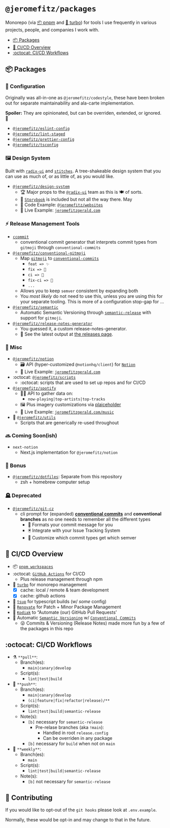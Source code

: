 # `@jeromefitz/packages`

Monorepo (via [📦 pnpm](https://github.com/pnpm/pnpm) and [🔺 turbo](https://github.com/vercel/turborepo)) for tools I use frequently in various projects, people, and companies I work with.

- [📦️ Packages](#%EF%B8%8F-packages)
- [👷️ CI/CD Overview](#%EF%B8%8F-cicd-overview)
- [:octocat: CI/CD Workflows](#octocat-cicd-workflows)

## 📦️ Packages

### 🔧 Configuration

Originally was all-in-one as `@jeromefitz/codestyle`, these have been broken out for separate maintainability and ala-carte implementation.

**Spoiler:** They are opinionated, but can be overriden, extended, or ignored. 🙈

- [`@jeromefitz/eslint-config`](https://github.com/JeromeFitz/packages/tree/main/config/eslint-config)
- [`@jeromefitz/lint-staged`](https://github.com/JeromeFitz/packages/tree/main/config/lint-staged)
- [`@jeromefitz/prettier-config`](https://github.com/JeromeFitz/packages/tree/main/config/prettier-config)
- [`@jeromefitz/tsconfig`](https://github.com/JeromeFitz/packages/tree/main/config/tsconfig)

### 🖼️ Design System

Built with [`radix-ui`](https://www.radix-ui.com) and [`stitches`](https://stitches.dev). A tree-shakeable design system that you can use as much of, or as little of, as you would like.

- [`@jeromefitz/design-system`](https://github.com/JeromeFitz/packages/tree/main/packages/design-system)
  - 🏆 Major props to the [`@radix-ui`](https://github.com/radix-ui) team as this is 🍽️ of sorts.
  - 📘 [`Storybook`](https://storybook.js.org) is included but not all the way there. May
  - 🚀 Code Example: [`@jeromefitz/websites`](https://github.com/JeromeFitz/websites)
  - 🚀️ Live Example: [`jeromefitzgerald.com`](https://jeromefitzgerald.com)

### ⚡ Release Management Tools

- [`ccommit`](https://github.com/JeromeFitz/packages/tree/main/packages/ccommit)
  - conventional commit generator that interprets commit types from `gitmoji` through `conventional-commits`
- [`@jeromefitz/conventional-gitmoji`](https://github.com/JeromeFitz/packages/tree/main/packages/conventional-gitmoji)
  - Map [`gitmoji`](https://gitmoji.dev) to [`conventional-commits`](https://www.conventionalcommits.org)
    - `feat => ✨️`
    - `fix => 🐛️`
    - `ci => 👷️`
    - `fix-ci => 💚️`
    - `...`
  - Allows you to keep `semver` consistent by expanding both
  - You _most likely_ do not need to use this, unless you are using this for your separate tooling. This is more of a configuration stop-gap for ...
- [`@jeromefitz/semantic`](https://github.com/JeromeFitz/packages/tree/main/packages/semantic)
  - Automatic Semantic Versioning through [`semantic-release`](https://github.com/semantic-release/semantic-release) with support for `gitmoji`.
- [`@jeromefitz/release-notes-generator`](https://github.com/JeromeFitz/packages/tree/main/packages/release-notes-generator)
  - You guessed it, a custom release-notes-generator.
  - 📝 See the latest output at [the releases page](https://github.com/JeromeFitz/packages/releases).

### 🎲 Misc

- [`@jeromefitz/notion`](https://github.com/JeromeFitz/packages/tree/main/packages/notion)
  - 🗃️ API (hyper-customized `@notionhq/client`) for [`Notion`](https://www.notion.so)
  - 🚀️ Live Example: [`jeromefitzgerald.com`](https://jeromefitzgerald.com)
- :octocat: [`@jeromefitz/scripts`](https://github.com/JeromeFitz/packages/tree/main/packages/scripts)
  - :octocat: scripts that are used to set up repos and for CI/CD
- [`@jeromefitz/spotify`](https://github.com/JeromeFitz/packages/tree/main/packages/spotify)
  - 🧑‍🎤️ API to gather data on:
    - `now-playing|top-artists|top-tracks`
  - 🖼️ Plus imagery customizations via [plaiceholder](https://plaiceholder.co)
  - 🚀️ Live Example: [`jeromefitzgerald.com/music`](https://jeromefitzgerald.com/music)
- 🧰️ [`@jeromefitz/utils`](https://github.com/JeromeFitz/packages/tree/main/packages/utils)
  - Scripts that are generically re-used throughout

### 🔜 Coming Soon(ish)

- `next-notion`
  - Next.js implementation for `@jeromefitz/notion`

### 🎁 Bonus

- [`@jeromefitz/dotfiles`](https://github.com/JeromeFitz/dotfiles): Separate from this repository
  - zsh + homebrew computer setup

### 🪦 Deprecated

- [`@jeromefitz/git-cz`](https://github.com/JeromeFitz/packages/tree/main/packages/git-cz)
  - cli prompt for (expanded) [**conventional commits**](https://www.conventionalcommits.org) and **conventional branches** as no one needs to remember all the different types
    - 📝 Formats your commit message for you
    - 🖲️ Integrate with your Issue Tracking System
    - 🔢 Customize which commit types get which semver

## 👷️ CI/CD Overview

- 📦 [`pnpm workspaces`](https://pnpm.io/pnpm-workspace_yaml)
- :octocat: [`GitHub Actions`](https://github.com/features/actions) for CI/CD
  - Plus release management through npm
- 🔺️ [`turbo`](https://github.com/vercel/turborepo) for monorepo management
  - [x] cache: local / remote & team development
  - [x] cache: github actions
- 👷️ [`tsup`](https://github.com/egoist/tsup) for typescript builds (w/ _some_ config)
- 🤖️ [`Renovate`](https://github.com/renovatebot/renovate) for Patch + Minor Package Management
- 🤖️ [`Kodiak`](https://kodiakhq.com) to “Automate (our) GitHub Pull Requests’
- 🤖️ Automatic [`Semantic Versioning`](https://semver.org) w/ [`Conventional Commits`](https://www.conventionalcommits.org)
  - 😜️ Commits & Versioning (Release Notes) made more fun by a few of the packages in this repo

## :octocat: CI/CD Workflows

- ⚗️ `**pull**`:
  - Branch(es):
    - `main|canary|develop`
  - Script(s):
    - `lint|test|build`
- 🔀️ `**push**`:
  - Branch(es):
    - `main|canary|develop`
    - `(ci|feature|fix|refactor|release)/**`
  - Script(s):
    - `lint|test|build|semantic-release`
  - Note(s):
    - `[b]` necessary for `semantic-release`
      - Pre-relase branches (aka `!main`):
        - Handled in root `release.config`
        - Can be overriden in any package
    - `[b]` necessary for `build` when not on `main`
- 🌃️ `**weekly**`:
  - Branch(es):
    - `main`
  - Script(s):
    - `lint|test|build|semantic-release`
  - Note(s):
    - `[b]` not necessary for `semantic-release`

## 🥳 Contributing

If you would like to opt-out of the `git hooks` please look at `.env.example`.

Normally, these would be opt-in and may change to that in the future.
